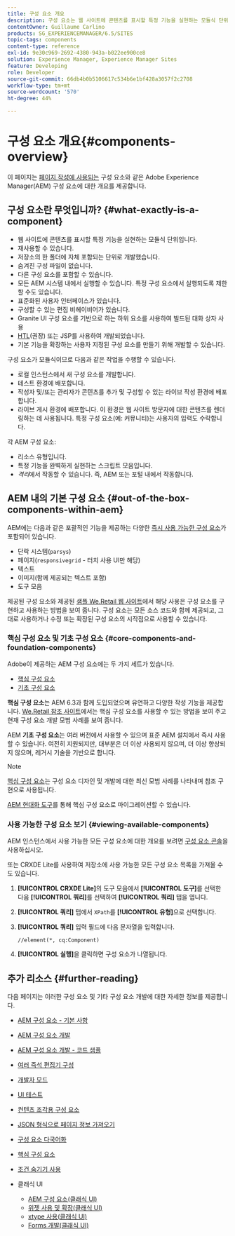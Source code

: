 ```yaml
---
title: 구성 요소 개요
description: 구성 요소는 웹 사이트에 콘텐츠를 표시할 특정 기능을 실현하는 모듈식 단위입니다.
contentOwner: Guillaume Carlino
products: SG_EXPERIENCEMANAGER/6.5/SITES
topic-tags: components
content-type: reference
exl-id: 9e30c969-2692-4380-943a-b022ee900ce8
solution: Experience Manager, Experience Manager Sites
feature: Developing
role: Developer
source-git-commit: 66db4b0b5106617c534b6e1bf428a3057f2c2708
workflow-type: tm+mt
source-wordcount: '570'
ht-degree: 44%

---
```


# 구성 요소 개요{#components-overview}

이 페이지는 [페이지 작성에 사용되는](/help/sites-authoring/default-components-foundation.md) 구성 요소와 같은 Adobe Experience Manager(AEM) 구성 요소에 대한 개요를 제공합니다.

## 구성 요소란 무엇입니까? {#what-exactly-is-a-component}

* 웹 사이트에 콘텐츠를 표시할 특정 기능을 실현하는 모듈식 단위입니다.
* 재사용할 수 있습니다.
* 저장소의 한 폴더에 자체 포함되는 단위로 개발했습니다.
* 숨겨진 구성 파일이 없습니다.
* 다른 구성 요소를 포함할 수 있습니다.
* 모든 AEM 시스템 내에서 실행할 수 있습니다. 특정 구성 요소에서 실행되도록 제한할 수도 있습니다.
* 표준화된 사용자 인터페이스가 있습니다.
* 구성할 수 있는 편집 비헤이비어가 있습니다.
* Granite UI 구성 요소를 기반으로 하는 하위 요소를 사용하여 빌드된 대화 상자 사용
* [HTL](https://experienceleague.adobe.com/docs/experience-manager-htl/content/overview.html?lang=ko)(권장) 또는 JSP를 사용하여 개발되었습니다.
* 기본 기능을 확장하는 사용자 지정된 구성 요소를 만들기 위해 개발할 수 있습니다.

구성 요소가 모듈식이므로 다음과 같은 작업을 수행할 수 있습니다.

* 로컬 인스턴스에서 새 구성 요소를 개발합니다.
* 테스트 환경에 배포합니다.
* 작성자 및/또는 관리자가 콘텐츠를 추가 및 구성할 수 있는 라이브 작성 환경에 배포합니다.
* 라이브 게시 환경에 배포합니다. 이 환경은 웹 사이트 방문자에 대한 콘텐츠를 렌더링하는 데 사용됩니다. 특정 구성 요소(예: 커뮤니티)는 사용자의 입력도 수락합니다.

각 AEM 구성 요소:

* 리소스 유형입니다.
* 특정 기능을 완벽하게 실현하는 스크립트 모음입니다.
* *격리*&#x200B;에서 작동할 수 있습니다. 즉, AEM 또는 포털 내에서 작동합니다.

## AEM 내의 기본 구성 요소 {#out-of-the-box-components-within-aem}

AEM에는 다음과 같은 포괄적인 기능을 제공하는 다양한 [즉시 사용 가능한 구성 요소](/help/sites-authoring/default-components.md)가 포함되어 있습니다.

* 단락 시스템(`parsys`)
* 페이지(`responsivegrid` - 터치 사용 UI만 해당)
* 텍스트
* 이미지(함께 제공되는 텍스트 포함)
* 도구 모음

제공된 구성 요소와 제공된 [샘플 We.Retail 웹 사이트](/help/sites-developing/we-retail.md)에서 해당 사용은 구성 요소를 구현하고 사용하는 방법을 보여 줍니다. 구성 요소는 모든 소스 코드와 함께 제공되고, 그대로 사용하거나 수정 또는 확장된 구성 요소의 시작점으로 사용할 수 있습니다.

### 핵심 구성 요소 및 기초 구성 요소 {#core-components-and-foundation-components}

Adobe이 제공하는 AEM 구성 요소에는 두 가지 세트가 있습니다.

* [핵심 구성 요소](https://experienceleague.adobe.com/docs/experience-manager-core-components/using/introduction.html?lang=ko)
* [기초 구성 요소](/help/sites-authoring/default-components-foundation.md)

**핵심 구성 요소**&#x200B;는 AEM 6.3과 함께 도입되었으며 유연하고 다양한 작성 기능을 제공합니다. [We.Retail 참조 사이트](/help/sites-developing/we-retail.md)에서는 핵심 구성 요소를 사용할 수 있는 방법을 보여 주고 현재 구성 요소 개발 모범 사례를 보여 줍니다.

AEM **기초 구성 요소**&#x200B;는 여러 버전에서 사용할 수 있으며 표준 AEM 설치에서 즉시 사용할 수 있습니다. 여전히 지원되지만, 대부분은 더 이상 사용되지 않으며, 더 이상 향상되지 않으며, 레거시 기술을 기반으로 합니다.

>[!NOTE]
>
>[핵심 구성 요소](https://experienceleague.adobe.com/docs/experience-manager-core-components/using/introduction.html?lang=ko-KR)는 구성 요소 디자인 및 개발에 대한 최신 모범 사례를 나타내며 참조 구현으로 사용됩니다.
>
>[AEM 현대화 도구](modernization-tools.md)를 통해 핵심 구성 요소로 마이그레이션할 수 있습니다.

### 사용 가능한 구성 요소 보기 {#viewing-available-components}

AEM 인스턴스에서 사용 가능한 모든 구성 요소에 대한 개요를 보려면 [구성 요소 콘솔](/help/sites-authoring/default-components-console.md)을 사용하십시오.

또는 CRXDE Lite를 사용하여 저장소에 사용 가능한 모든 구성 요소 목록을 가져올 수도 있습니다.

1. **[!UICONTROL CRXDE Lite]**&#x200B;의 도구 모음에서 **[!UICONTROL 도구]**&#x200B;를 선택한 다음 **[!UICONTROL 쿼리]**&#x200B;를 선택하여 **[!UICONTROL 쿼리]** 탭을 엽니다.

1. **[!UICONTROL 쿼리]** 탭에서 `XPath`를 **[!UICONTROL 유형]**&#x200B;으로 선택합니다.

1. **[!UICONTROL 쿼리]** 입력 필드에 다음 문자열을 입력합니다.

   `//element(*, cq:Component)`

1. **[!UICONTROL 실행]**&#x200B;을 클릭하면 구성 요소가 나열됩니다.

## 추가 리소스 {#further-reading}

다음 페이지는 이러한 구성 요소 및 기타 구성 요소 개발에 대한 자세한 정보를 제공합니다.

* [AEM 구성 요소 - 기본 사항](/help/sites-developing/components-basics.md)
* [AEM 구성 요소 개발](/help/sites-developing/developing-components.md)
* [AEM 구성 요소 개발 - 코드 샘플](/help/sites-developing/developing-components-samples.md)
* [여러 즉석 편집기 구성](/help/sites-developing/multiple-inplace-editors.md)
* [개발자 모드](/help/sites-developing/developer-mode.md)
* [UI 테스트](/help/sites-developing/hobbes.md)
* [컨텐츠 조각용 구성 요소](/help/sites-developing/components-content-fragments.md)
* [JSON 형식으로 페이지 정보 가져오기](/help/sites-developing/pageinfo.md)
* [구성 요소 다국어화](/help/sites-developing/i18n.md)
* [핵심 구성 요소](https://experienceleague.adobe.com/docs/experience-manager-core-components/using/introduction.html?lang=ko-KR)
* [조건 숨기기 사용](/help/sites-developing/hide-conditions.md)
* 클래식 UI

   * [AEM 구성 요소(클래식 UI)](/help/sites-developing/developing-components-classic.md)
   * [위젯 사용 및 확장(클래식 UI)](/help/sites-developing/widgets.md)
   * [xtype 사용(클래식 UI)](/help/sites-developing/xtypes.md)
   * [Forms 개발(클래식 UI)](/help/sites-developing/developing-forms.md)
